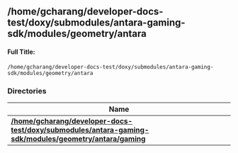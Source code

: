 

## /home/gcharang/developer-docs-test/doxy/submodules/antara-gaming-sdk/modules/geometry/antara

#### Full Title:
```
/home/gcharang/developer-docs-test/doxy/submodules/antara-gaming-sdk/modules/geometry/antara
```





### Directories

| Name           |
| -------------- |
| **[/home/gcharang/developer-docs-test/doxy/submodules/antara-gaming-sdk/modules/geometry/antara/gaming](Files/dir_539b950acd0801f51f463033484bd380.md#dir-/home/gcharang/developer-docs-test/doxy/submodules/antara-gaming-sdk/modules/geometry/antara/gaming)**  |






















